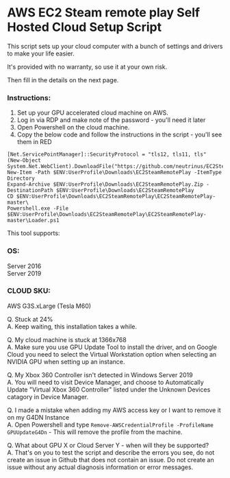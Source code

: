 # AWS EC2 Steam remote play Self Hosted Cloud Setup Script

This script sets up your cloud computer with a bunch of settings and drivers
to make your life easier.  
                    
It's provided with no warranty, so use it at your own risk.

Then fill in the details on the next page.


### Instructions:                    
1. Set up your GPU accelerated cloud machine on AWS. 
2. Log in via RDP and make note of the password - you'll need it later
3. Open Powershell on the cloud machine.
4. Copy the below code and follow the instructions in the script - you'll see them in RED

```
[Net.ServicePointManager]::SecurityProtocol = "tls12, tls11, tls"  
(New-Object System.Net.WebClient).DownloadFile("https://github.com/neutrinus/EC2SteamRemotePlay/archive/master.zip","$ENV:UserProfile\Downloads\EC2SteamRemotePlay.zip")  
New-Item -Path $ENV:UserProfile\Downloads\EC2SteamRemotePlay -ItemType Directory  
Expand-Archive $ENV:UserProfile\Downloads\EC2SteamRemotePlay.Zip -DestinationPath $ENV:UserProfile\Downloads\EC2SteamRemotePlay
CD $ENV:UserProfile\Downloads\EC2SteamRemotePlay\EC2SteamRemotePlay-master\  
Powershell.exe -File $ENV:UserProfile\Downloads\EC2SteamRemotePlay\EC2SteamRemotePlay-master\Loader.ps1
```

This tool supports:

### OS:
Server 2016  
Server 2019
                    
### CLOUD SKU:
AWS G3S.xLarge    (Tesla M60)  

Q. Stuck at 24%  
A. Keep waiting, this installation takes a while.

Q. My cloud machine is stuck at 1366x768  
A. Make sure you use GPU Update Tool to install the driver, and on Google Cloud you need to select the Virtual Workstation option when selecting an NVIDIA GPU when setting up an instance.

Q. My Xbox 360 Controller isn't detected in Windows Server 2019  
A. You will need to visit Device Manager, and choose to Automatically Update "Virtual Xbox 360 Controller" listed under the Unknown Devices catagory in Device Manager.

Q. I made a mistake when adding my AWS access key or I want to remove it on my G4DN Instance  
A. Open Powershell and type `Remove-AWSCredentialProfile -ProfileName GPUUpdateG4Dn` - This will remove the profile from the machine.

Q. What about GPU X or Cloud Server Y - when will they be supported?  
A. That's on you to test the script and describe the errors you see, do not create an issue in Github that does not contain an issue.  Do not create an issue without any actual diagnosis information or error messages.



